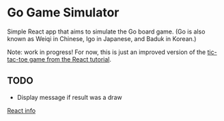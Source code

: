 # Go Game Simulator

Simple React app that aims to simulate the Go board game. (Go is also known as Weiqi in Chinese, Igo in Japanese, and Baduk in Korean.)

Note: work in progress! For now, this is just an improved version of the [tic-tac-toe game from the React tutorial](https://reactjs.org/tutorial/tutorial.html).

## TODO

* Display message if result was a draw

[React info](react-info.md)
